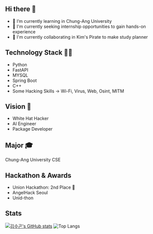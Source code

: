 ## Hi there 👋
- 🌱 I’m currently learning in Chung-Ang University
- 💼 I'm currently seeking internship opportunities to gain hands-on experience
- 👯 I'm currently collaborating in Kim's Pirate to make study planner

## Technology Stack 🧑‍💻
- Python
- FastAPI
- MYSQL
- Spring Boot
- C++
- Some Hacking Skills
  -> Wi-Fi, Virus, Web, Osint, MITM

## Vision 🔭
- White Hat Hacker
- AI Engineer
- Package Developer

## Major 🎓
Chung-Ang University CSE

## Hackathon & Awards
- Union Hackathon: 2nd Place 🥈
- AngelHack Seoul
- Unid-thon

## Stats
[![김수곤's GitHub stats](https://github-readme-stats.vercel.app/api?username=rocknroll17&locale=kr)](https://github.com/anuraghazra/github-readme-stats)
![Top Langs](https://github-readme-stats.vercel.app/api/top-langs/?username=rocknroll17&layout=compact&theme=dark)
</div>
<!--
**rocknroll17/rocknroll17** is a ✨ _special_ ✨ repository because its `README.md` (this file) appears on your GitHub profile.

Here are some ideas to get you started:

- 🔭 I’m currently working on ...
- 🌱 I’m currently learning ...
- 👯 I’m looking to collaborate on ...
- 🤔 I’m looking for help with ...
- 💬 Ask me about ...
- 📫 How to reach me: ...
- 😄 Pronouns: ...
- ⚡ Fun fact: ...
-->
